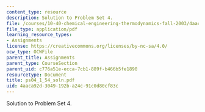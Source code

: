 ```yaml
---
content_type: resource
description: Solution to Problem Set 4.
file: /courses/10-40-chemical-engineering-thermodynamics-fall-2003/4aaca92d3049192ba24c91c0d80cf83c_ps04_1_54_soln.pdf
file_type: application/pdf
learning_resource_types:
- Assignments
license: https://creativecommons.org/licenses/by-nc-sa/4.0/
ocw_type: OCWFile
parent_title: Assignments
parent_type: CourseSection
parent_uid: c776a51e-ecca-7cb1-889f-b466b5fe1890
resourcetype: Document
title: ps04_1_54_soln.pdf
uid: 4aaca92d-3049-192b-a24c-91c0d80cf83c
---
```

Solution to Problem Set 4.